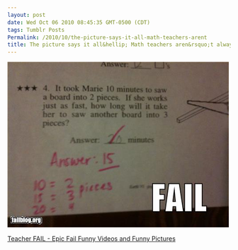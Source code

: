 ```yaml
---
layout: post
date: Wed Oct 06 2010 08:45:35 GMT-0500 (CDT)
tags: Tumblr Posts
Permalink: /2010/10/the-picture-says-it-all-math-teachers-arent
title: The picture says it all&hellip; Math teachers aren&rsquo;t always right!
---
```


![](/public/assets/tumblr/tumblr_l9vfk0Eoqw1qa4klho1_500.jpg)

[Teacher FAIL - Epic Fail Funny Videos and Funny Pictures](http://failblog.org/2010/10/05/epic-fail-photos-teacher-fail-3/?utm_source=feedburner&utm_medium=feed&utm_campaign=Feed%3A+failblog+%28The+FAIL+Blog+-+Fail+Pictures+%26+Videos+at+Failblog.ORG%29&utm_content=Google+Reader)
